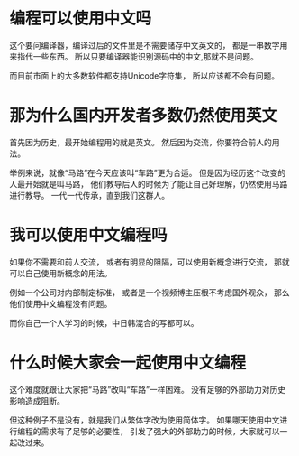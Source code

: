 ﻿# 编程可以使用中文吗

这个要问编译器，编译过后的文件里是不需要储存中文英文的，
都是一串数字用来指代一些东西。
所以只要编译器能识别源码中的中文,那就不是问题。

而目前市面上的大多数软件都支持Unicode字符集，
所以应该都不会有问题。

# 那为什么国内开发者多数仍然使用英文

首先因为历史，最开始编程用的就是英文。
然后因为交流，你要符合前人的用法。

举例来说，就像“马路”在今天应该叫“车路”更为合适。
但是因为经历这个改变的人最开始就是叫马路，
他们教导后人的时候为了能让自己好理解，仍然使用马路进行教导。
一代一代传承，直到我们这群人。

# 我可以使用中文编程吗

如果你不需要和前人交流，
或者有明显的阻隔，可以使用新概念进行交流，
那就可以自己使用新概念的用法。

例如一个公司对内部制定标准，
或者是一个视频博主压根不考虑国外观众，
那么他们使用中文编程没有问题。

而你自己一个人学习的时候，中日韩混合的写都可以。

# 什么时候大家会一起使用中文编程

这个难度就跟让大家把“马路”改叫“车路”一样困难。
没有足够的外部助力对历史影响造成阻断。

但这种例子不是没有，就是我们从繁体字改为使用简体字。
如果哪天使用中文进行编程的需求有了足够的必要性，
引发了强大的外部助力的时候，大家就可以一起改过来。
